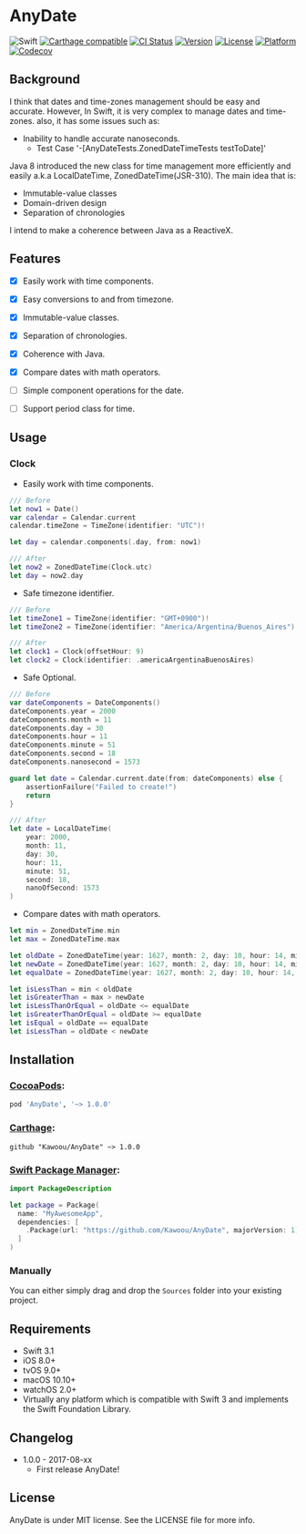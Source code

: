 # AnyDate

![Swift](https://img.shields.io/badge/Swift-3.1-orange.svg)
[![Carthage compatible](https://img.shields.io/badge/Carthage-compatible-4BC51D.svg?style=flat)](https://github.com/Carthage/Carthage)
[![CI Status](https://travis-ci.org/Kawoou/AnyDate.svg?branch=master)](https://travis-ci.org/Kawoou/AnyDate)
[![Version](https://img.shields.io/cocoapods/v/AnyDate.svg?style=flat)](http://cocoadocs.org/docsets/AnyDate)
[![License](https://img.shields.io/cocoapods/l/AnyDate.svg?style=flat)](https://github.com/kawoou/AnyDate/blob/master/LICENSE)
[![Platform](https://img.shields.io/cocoapods/p/AnyDate.svg?style=flat)](http://cocoadocs.org/docsets/AnyDate)
[![Codecov](https://img.shields.io/codecov/c/github/Kawoou/AnyDate.svg)](https://codecov.io/gh/Kawoou/AnyDate)



## Background

I think that dates and time-zones management should be easy and accurate.
However, In Swift, it is very complex to manage dates and time-zones. also, it has some issues such as:

* Inability to handle accurate nanoseconds.
  * Test Case '-[AnyDateTests.ZonedDateTimeTests testToDate]'

Java 8 introduced the new class for time management more efficiently and easily a.k.a LocalDateTime, ZonedDateTime(JSR-310). The main idea that is:

* Immutable-value classes
* Domain-driven design
* Separation of chronologies

I intend to make a coherence between Java as a ReactiveX.



## Features

* [x] Easily work with time components.
* [x] Easy conversions to and from timezone.
* [x] Immutable-value classes.
* [x] Separation of chronologies.
* [x] Coherence with Java.
* [x] Compare dates with math operators.
* [ ] Simple component operations for the date.
* [ ] Support period class for time.




## Usage

### Clock

* Easily work with time components.

```swift
/// Before
let now1 = Date()
var calendar = Calendar.current
calendar.timeZone = TimeZone(identifier: "UTC")!

let day = calendar.components(.day, from: now1)

/// After
let now2 = ZonedDateTime(Clock.utc)
let day = now2.day
```

* Safe timezone identifier.

```swift
/// Before
let timeZone1 = TimeZone(identifier: "GMT+0900")!
let timeZone2 = TimeZone(identifier: "America/Argentina/Buenos_Aires")!

/// After
let clock1 = Clock(offsetHour: 9)
let clock2 = Clock(identifier: .americaArgentinaBuenosAires)
```

* Safe Optional.

```swift
/// Before
var dateComponents = DateComponents()
dateComponents.year = 2000
dateComponents.month = 11
dateComponents.day = 30
dateComponents.hour = 11
dateComponents.minute = 51
dateComponents.second = 18
dateComponents.nanosecond = 1573

guard let date = Calendar.current.date(from: dateComponents) else {
    assertionFailure("Failed to create!")
    return
}

/// After
let date = LocalDateTime(
    year: 2000,
    month: 11,
    day: 30,
    hour: 11,
    minute: 51,
    second: 18,
    nanoOfSecond: 1573
)
```

* Compare dates with math operators.

```swift
let min = ZonedDateTime.min
let max = ZonedDateTime.max

let oldDate = ZonedDateTime(year: 1627, month: 2, day: 10, hour: 14, minute: 2, second: 18, nanoOfSecond: 1573, timeZone: self.utcTimeZone)
let newDate = ZonedDateTime(year: 1627, month: 2, day: 10, hour: 14, minute: 2, second: 18, nanoOfSecond: 1574, timeZone: self.utcTimeZone)
let equalDate = ZonedDateTime(year: 1627, month: 2, day: 10, hour: 14, minute: 2, second: 18, nanoOfSecond: 1573, timeZone: self.utcTimeZone)

let isLessThan = min < oldDate
let isGreaterThan = max > newDate
let isLessThanOrEqual = oldDate <= equalDate
let isGreaterThanOrEqual = oldDate >= equalDate
let isEqual = oldDate == equalDate
let isLessThan = oldDate < newDate
```





## Installation

### [CocoaPods](https://cocoapods.org):

```ruby
pod 'AnyDate', '~> 1.0.0'
```

### [Carthage](https://github.com/Carthage/Carthage):

```
github "Kawoou/AnyDate" ~> 1.0.0
```

### [Swift Package Manager](https://swift.org/package-manager):

```swift
import PackageDescription

let package = Package(
  name: "MyAwesomeApp",
  dependencies: [
    .Package(url: "https://github.com/Kawoou/AnyDate", majorVersion: 1),
  ]
)
```

### Manually

You can either simply drag and drop the `Sources` folder into your existing project.



## Requirements

* Swift 3.1
* iOS 8.0+
* tvOS 9.0+
* macOS 10.10+
* watchOS 2.0+
* Virtually any platform which is compatible with Swift 3 and implements the Swift Foundation Library.




## Changelog

* 1.0.0 - 2017-08-xx
   * First release AnyDate!




## License

AnyDate is under MIT license. See the LICENSE file for more info.





